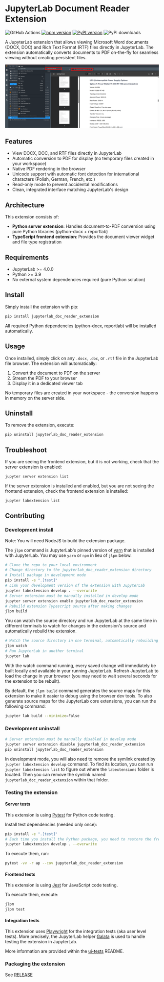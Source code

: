 # JupyterLab Document Reader Extension

![GitHub Actions](https://github.com/stellarshenson/jupyterlab_doc_reader_extension/actions/workflows/build.yml/badge.svg)
[![npm version](https://badge.fury.io/js/jupyterlab_doc_reader_extension.svg)](https://www.npmjs.com/package/jupyterlab_doc_reader_extension)
[![PyPI version](https://badge.fury.io/py/jupyterlab-doc-reader-extension.svg)](https://pypi.org/project/jupyterlab-doc-reader-extension/)
![PyPI downloads](https://img.shields.io/pypi/dm/jupyterlab-doc-reader-extension?label=PyPI%20downloads)

A JupyterLab extension that allows viewing Microsoft Word documents (DOCX, DOC) and Rich Text Format (RTF) files directly in JupyterLab. The extension automatically converts documents to PDF on-the-fly for seamless viewing without creating persistent files.


![](./.resources/screenshot_1.png)

## Features

- View DOCX, DOC, and RTF files directly in JupyterLab
- Automatic conversion to PDF for display (no temporary files created in your workspace)
- Native PDF rendering in the browser
- Unicode support with automatic font detection for international characters (Polish, German, French, etc.)
- Read-only mode to prevent accidental modifications
- Clean, integrated interface matching JupyterLab's design

## Architecture

This extension consists of:
- **Python server extension**: Handles document-to-PDF conversion using pure Python libraries (python-docx + reportlab)
- **TypeScript frontend extension**: Provides the document viewer widget and file type registration

## Requirements

- JupyterLab >= 4.0.0
- Python >= 3.9
- No external system dependencies required (pure Python solution)

## Install

Simply install the extension with pip:

```bash
pip install jupyterlab_doc_reader_extension
```

All required Python dependencies (python-docx, reportlab) will be installed automatically.

## Usage

Once installed, simply click on any `.docx`, `.doc`, or `.rtf` file in the JupyterLab file browser. The extension will automatically:
1. Convert the document to PDF on the server
2. Stream the PDF to your browser
3. Display it in a dedicated viewer tab

No temporary files are created in your workspace - the conversion happens in memory on the server side.

## Uninstall

To remove the extension, execute:

```bash
pip uninstall jupyterlab_doc_reader_extension
```

## Troubleshoot

If you are seeing the frontend extension, but it is not working, check
that the server extension is enabled:

```bash
jupyter server extension list
```

If the server extension is installed and enabled, but you are not seeing
the frontend extension, check the frontend extension is installed:

```bash
jupyter labextension list
```

## Contributing

### Development install

Note: You will need NodeJS to build the extension package.

The `jlpm` command is JupyterLab's pinned version of
[yarn](https://yarnpkg.com/) that is installed with JupyterLab. You may use
`yarn` or `npm` in lieu of `jlpm` below.

```bash
# Clone the repo to your local environment
# Change directory to the jupyterlab_doc_reader_extension directory
# Install package in development mode
pip install -e ".[test]"
# Link your development version of the extension with JupyterLab
jupyter labextension develop . --overwrite
# Server extension must be manually installed in develop mode
jupyter server extension enable jupyterlab_doc_reader_extension
# Rebuild extension Typescript source after making changes
jlpm build
```

You can watch the source directory and run JupyterLab at the same time in different terminals to watch for changes in the extension's source and automatically rebuild the extension.

```bash
# Watch the source directory in one terminal, automatically rebuilding when needed
jlpm watch
# Run JupyterLab in another terminal
jupyter lab
```

With the watch command running, every saved change will immediately be built locally and available in your running JupyterLab. Refresh JupyterLab to load the change in your browser (you may need to wait several seconds for the extension to be rebuilt).

By default, the `jlpm build` command generates the source maps for this extension to make it easier to debug using the browser dev tools. To also generate source maps for the JupyterLab core extensions, you can run the following command:

```bash
jupyter lab build --minimize=False
```

### Development uninstall

```bash
# Server extension must be manually disabled in develop mode
jupyter server extension disable jupyterlab_doc_reader_extension
pip uninstall jupyterlab_doc_reader_extension
```

In development mode, you will also need to remove the symlink created by `jupyter labextension develop`
command. To find its location, you can run `jupyter labextension list` to figure out where the `labextensions`
folder is located. Then you can remove the symlink named `jupyterlab_doc_reader_extension` within that folder.

### Testing the extension

#### Server tests

This extension is using [Pytest](https://docs.pytest.org/) for Python code testing.

Install test dependencies (needed only once):

```sh
pip install -e ".[test]"
# Each time you install the Python package, you need to restore the front-end extension link
jupyter labextension develop . --overwrite
```

To execute them, run:

```sh
pytest -vv -r ap --cov jupyterlab_doc_reader_extension
```

#### Frontend tests

This extension is using [Jest](https://jestjs.io/) for JavaScript code testing.

To execute them, execute:

```sh
jlpm
jlpm test
```

#### Integration tests

This extension uses [Playwright](https://playwright.dev/docs/intro) for the integration tests (aka user level tests).
More precisely, the JupyterLab helper [Galata](https://github.com/jupyterlab/jupyterlab/tree/master/galata) is used to handle testing the extension in JupyterLab.

More information are provided within the [ui-tests](./ui-tests/README.md) README.

### Packaging the extension

See [RELEASE](RELEASE.md)
